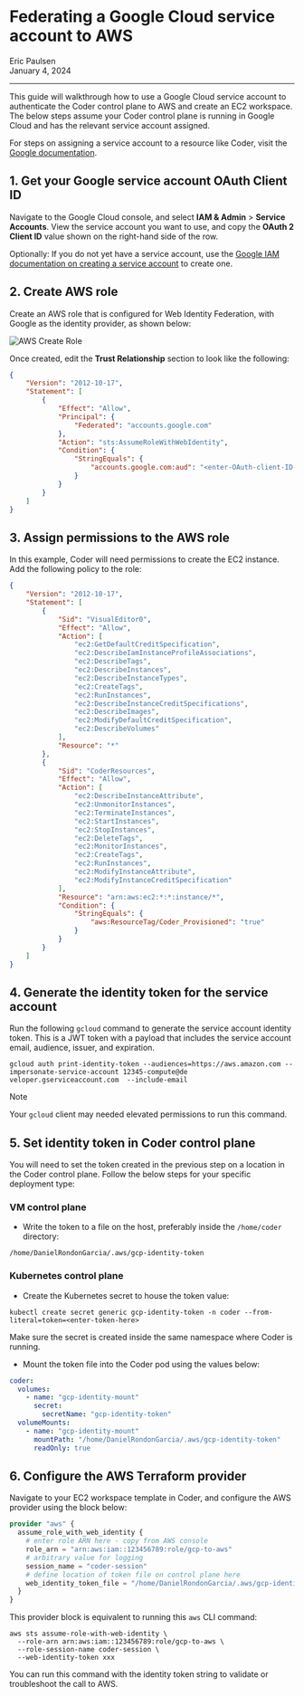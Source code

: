# Federating a Google Cloud service account to AWS

<div>
  <a href="https://github.com/ericpaulsen" style="text-decoration: none; color: inherit;">
    <span style="vertical-align:middle;">Eric Paulsen</span>
  </a>
</div>
January 4, 2024

---

This guide will walkthrough how to use a Google Cloud service account to
authenticate the Coder control plane to AWS and create an EC2 workspace. The
below steps assume your Coder control plane is running in Google Cloud and has
the relevant service account assigned.

For steps on assigning a service account to a resource like Coder, visit the
[Google documentation](https://cloud.google.com/iam/docs/attach-service-accounts#attaching-new-resource).

## 1. Get your Google service account OAuth Client ID

Navigate to the Google Cloud console, and select **IAM & Admin** > **Service
Accounts**. View the service account you want to use, and copy the **OAuth 2
Client ID** value shown on the right-hand side of the row.

Optionally: If you do not yet have a service account, use the
[Google IAM documentation on creating a service account](https://cloud.google.com/iam/docs/service-accounts-create) to create one.

## 2. Create AWS role

Create an AWS role that is configured for Web Identity Federation, with Google
as the identity provider, as shown below:

![AWS Create Role](../images/guides/gcp-to-aws/aws-create-role.png)

Once created, edit the **Trust Relationship** section to look like the
following:

```json
{
    "Version": "2012-10-17",
    "Statement": [
        {
            "Effect": "Allow",
            "Principal": {
                "Federated": "accounts.google.com"
            },
            "Action": "sts:AssumeRoleWithWebIdentity",
            "Condition": {
                "StringEquals": {
                    "accounts.google.com:aud": "<enter-OAuth-client-ID-here"
                }
            }
        }
    ]
}
```

## 3. Assign permissions to the AWS role

In this example, Coder will need permissions to create the EC2 instance. Add the
following policy to the role:

```json
{
    "Version": "2012-10-17",
    "Statement": [
        {
            "Sid": "VisualEditor0",
            "Effect": "Allow",
            "Action": [
                "ec2:GetDefaultCreditSpecification",
                "ec2:DescribeIamInstanceProfileAssociations",
                "ec2:DescribeTags",
                "ec2:DescribeInstances",
                "ec2:DescribeInstanceTypes",
                "ec2:CreateTags",
                "ec2:RunInstances",
                "ec2:DescribeInstanceCreditSpecifications",
                "ec2:DescribeImages",
                "ec2:ModifyDefaultCreditSpecification",
                "ec2:DescribeVolumes"
            ],
            "Resource": "*"
        },
        {
            "Sid": "CoderResources",
            "Effect": "Allow",
            "Action": [
                "ec2:DescribeInstanceAttribute",
                "ec2:UnmonitorInstances",
                "ec2:TerminateInstances",
                "ec2:StartInstances",
                "ec2:StopInstances",
                "ec2:DeleteTags",
                "ec2:MonitorInstances",
                "ec2:CreateTags",
                "ec2:RunInstances",
                "ec2:ModifyInstanceAttribute",
                "ec2:ModifyInstanceCreditSpecification"
            ],
            "Resource": "arn:aws:ec2:*:*:instance/*",
            "Condition": {
                "StringEquals": {
                    "aws:ResourceTag/Coder_Provisioned": "true"
                }
            }
        }
    ]
}
```

## 4. Generate the identity token for the service account

Run the following `gcloud` command to generate the service account identity
token. This is a JWT token with a payload that includes the service account
email, audience, issuer, and expiration.

```console
gcloud auth print-identity-token --audiences=https://aws.amazon.com --impersonate-service-account 12345-compute@de
veloper.gserviceaccount.com  --include-email
```

> [!NOTE]
> Your `gcloud` client may needed elevated permissions to run this
> command.

## 5. Set identity token in Coder control plane

You will need to set the token created in the previous step on a location in the
Coder control plane. Follow the below steps for your specific deployment type:

### VM control plane

- Write the token to a file on the host, preferably inside the `/home/coder`
  directory:

```console
/home/DanielRondonGarcia/.aws/gcp-identity-token
```

### Kubernetes control plane

- Create the Kubernetes secret to house the token value:

```console
kubectl create secret generic gcp-identity-token -n coder --from-literal=token=<enter-token-here>
```

Make sure the secret is created inside the same namespace where Coder is
running.

- Mount the token file into the Coder pod using the values below:

```yaml
coder:
  volumes:
    - name: "gcp-identity-mount"
      secret:
        secretName: "gcp-identity-token"
  volumeMounts:
    - name: "gcp-identity-mount"
      mountPath: "/home/DanielRondonGarcia/.aws/gcp-identity-token"
      readOnly: true
```

## 6. Configure the AWS Terraform provider

Navigate to your EC2 workspace template in Coder, and configure the AWS provider
using the block below:

```tf
provider "aws" {
  assume_role_with_web_identity {
    # enter role ARN here - copy from AWS console
    role_arn = "arn:aws:iam::123456789:role/gcp-to-aws"
    # arbitrary value for logging
    session_name = "coder-session"
    # define location of token file on control plane here
    web_identity_token_file = "/home/DanielRondonGarcia/.aws/gcp-identity-token"
  }
}
```

This provider block is equivalent to running this `aws` CLI command:

```console
aws sts assume-role-with-web-identity \
  --role-arn arn:aws:iam::123456789:role/gcp-to-aws \
  --role-session-name coder-session \
  --web-identity-token xxx
```

You can run this command with the identity token string to validate or
troubleshoot the call to AWS.
